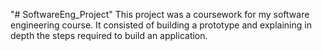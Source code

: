"# SoftwareEng_Project" 
This project was a coursework for my software engineering course. It consisted of building a prototype and explaining in depth the steps required to build an application. 

